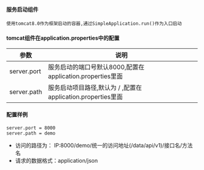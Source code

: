 #### 服务启动组件
    使用tomcat8.0作为框架启动的容器,通过SimpleApplication.run()作为入口启动
#### tomcat组件在application.properties中的配置

|参数 | 说明 |
| --- | --- |
| server.port | 服务启动的端口号默认8000,配置在application.properties里面 |
| server.path | 服务启动项目路径,默认为 / ,配置在application.properties里面|

#### 配置样例
```properties
server.port = 8000
server.path = demo
```
- 访问的路径为： IP:8000/demo/统一的访问地址(/data/api/v1)/接口名/方法名
-  请求的数据格式：application/json
